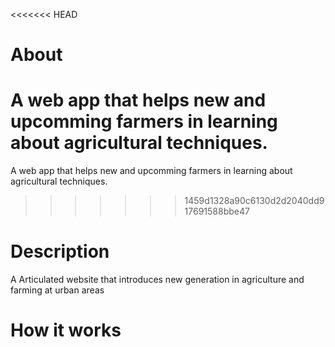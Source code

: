 
<<<<<<< HEAD
# About
A web app that helps new and upcomming farmers in learning about agricultural techniques.
=======
A web app that helps new and upcomming farmers in learning about agricultural techniques.

>>>>>>> 1459d1328a90c6130d2d2040dd917691588bbe47

#  Description
A Articulated website that introduces new generation in agriculture and farming at urban areas

# How it works
